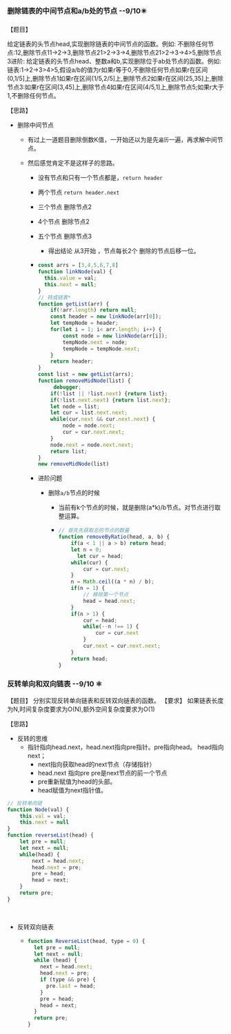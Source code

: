 ### 删除链表的中间节点和a/b处的节点  --9/10:eight_pointed_black_star:

【题目】

 给定链表的头节点head,实现删除链表的中间节点的函数。例如:
不删除任何节点:12,删除节点11->2->3,删除节点21>2->3->4,删除节点21>2->3->4>5,删除节点3进阶:
给定链表的头节点head、整数a和b,实现删除位于ab处节点的函数。例如:
链表:1->2->3>4>5,假设a/b的值为r如果r等于0,不删除任何节点如果r在区间(0,1/5]上,删除节点1如果r在区间(1/5,2/5]上,删除节点2如果r在区间(25,35]上,删除节点3:如果r在区间(3,45]上,删除节点4如果r在区间(4/5,1]上,删除节点5;如果r大于1,不删除任何节点。  

【思路】

* 删除中间节点
  * 有过上一道题目删除倒数K值，一开始还以为是先`遍历`一遍，再求解中间节点。

  * 然后感觉肯定不是这样子的思路。

    * 没有节点和只有一个节点都是，`return header`

    * 两个节点 `return header.next`

    * 三个节点  删除节点2

    * 4个节点 删除节点2

    * 五个节点 删除节点3

      * 得出结论  从3开始 ，节点每长2个 删除的节点后移一位。

    * ```javascript
      const arrs = [3,4,5,6,7,8]
      function linkNode(val) {
        this.value = val;
        this.next = null;
      }
      // 转成链表*
      function getList(arr) {
          if(!arr.length) return null;
          const header = new linkNode(arr[0]);
          let tempNode = header;
          for(let i = 1; i< arr.length; i++) {
              const node = new linkNode(arr[i]);
              tempNode.next = node;
              tempNode = tempNode.next;
          }
          return header;
      }
      const list = new getList(arrs);
      function removeMidNode(list) {
           debugger;
          if(!list || !list.next) {return list};
          if(!list.next.next) {return list.next};
          let node = list;
          let cur = list.next.next;
          while(cur.next && cur.next.next) {
              node = node.next;
              cur = cur.next.next;
          }
          node.next = node.next.next;
          return list;
      }
      new removeMidNode(list)
      ```

    * 进阶问题

      * 删除`a/b`节点的时候

        * 当前有k个节点的时候，就是删除(a*k)/b节点。对节点进行取整运算。

        * ```javascript
          // 首先先获取总的节点的数量
          function removeByRatio(head, a, b) {
              if(a < 1 || a > b) return head;
              let n = 0;
             	let cur = head;
              while(cur) {
                  cur = cur.next;
              }
              n = Math.ceil((a * n) / b);
              if(n = 1) {
                  // 移除第一个节点
                  head = head.next;
              }
              if(n > 1) {
                  cur = head;
                  while(--n !== 1) {
                      cur = cur.next
                  }
                  cur.next = cur.next.next;
              }
              return head;
          }
          ```

### 反转单向和双向链表 --9/10 :atom_symbol:

【题目】 
		分别实现反转单向链表和反转双向链表的函数。 
【要求】 
		如果链表长度为N,时间复杂度要求为O(N),额外空间复杂度要求为O(1)  

【思路】  

* 反转的思维
  * 指针指向head.next，head.next指向pre指针。pre指向head。 head指向next；
    * next指向获取head的next节点（存储指针）
    * head.next  指向pre pre是next节点的前一个节点
    * pre重新赋值为head的头部。
    * head赋值为next指针值。

```javascript
// 反转单向链
function Node(val) {
    this.val = val;
    this.next = null
}
function reverseList(head) {
    let pre = null;
    let next = null;
    while(head) {
        next = head.next;
        head.next = pre;
        pre = head;
        head = next;
    }
    return pre;
} 
```

​	

* 反转双向链表
  
  * ```javascript
    function ReverseList(head, type = 0) {
      let pre = null;
      let next = null;
      while (head) {
        next = head.next;
        head.next = pre;
        if (type && pre) {
          pre.last = head;
        }
        pre = head;
        head = next;
      }
      return pre;
    }
    ```
  
    